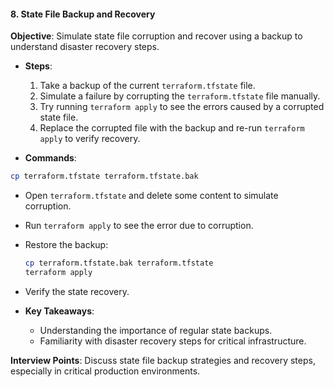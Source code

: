 #### 8. **State File Backup and Recovery**

   **Objective**: Simulate state file corruption and recover using a backup to understand disaster recovery steps.

   - **Steps**:
     1. Take a backup of the current `terraform.tfstate` file.
     2. Simulate a failure by corrupting the `terraform.tfstate` file manually.
     3. Try running `terraform apply` to see the errors caused by a corrupted state file.
     4. Replace the corrupted file with the backup and re-run `terraform apply` to verify recovery.
        
   - **Commands**:
   ```bash
   cp terraform.tfstate terraform.tfstate.bak
   ```

   - Open `terraform.tfstate` and delete some content to simulate corruption.
   - Run `terraform apply` to see the error due to corruption.
   - Restore the backup:
     ```bash
     cp terraform.tfstate.bak terraform.tfstate
     terraform apply
     ```

   - Verify the state recovery.

   - **Key Takeaways**:
     - Understanding the importance of regular state backups.
     - Familiarity with disaster recovery steps for critical infrastructure.

   **Interview Points**: Discuss state file backup strategies and recovery steps, especially in critical production environments.
